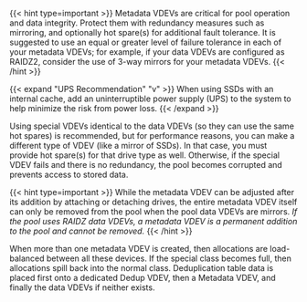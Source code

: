 &NewLine;

{{< hint type=important >}}
Metadata VDEVs are critical for pool operation and data integrity. Protect them with redundancy measures such as mirroring, and optionally hot spare(s) for additional fault tolerance. It is suggested to use an equal or greater level of failure tolerance in each of your metadata VDEVs; for example, if your data VDEVs are configured as RAIDZ2, consider the use of 3-way mirrors for your metadata VDEVs.
{{< /hint >}}

{{< expand "UPS Recommendation" "v" >}}
When using SSDs with an internal cache, add an uninterruptible power supply (UPS) to the system to help minimize the risk from power loss.
{{< /expand >}}

Using special VDEVs identical to the data VDEVs (so they can use the same hot spares) is recommended, but for performance reasons, you can make a different type of VDEV (like a mirror of SSDs).
In that case, you must provide hot spare(s) for that drive type as well. Otherwise, if the special VDEV fails and there is no redundancy, the pool becomes corrupted and prevents access to stored data.

{{< hint type=important >}}
While the metadata VDEV can be adjusted after its addition by attaching or detaching drives, the entire metadata VDEV itself can only be removed from the pool when the pool data VDEVs are mirrors. *If the pool uses RAIDZ data VDEVs, a metadata VDEV is a permanent addition to the pool and cannot be removed.*
{{< /hint >}}

When more than one metadata VDEV is created, then allocations are load-balanced between all these devices.
If the special class becomes full, then allocations spill back into the normal class.
Deduplication table data is placed first onto a dedicated Dedup VDEV, then a Metadata VDEV, and finally the data VDEVs if neither exists.
